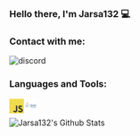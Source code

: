 ### Hello there, I'm Jarsa132 💻

### Contact with me:
![discord](https://discord.c99.nl/widget/theme-2/852842500828692480.png)
### Languages and Tools:
<img align="left" alt="JavaScript" width="26px" src="https://raw.githubusercontent.com/github/explore/80688e429a7d4ef2fca1e82350fe8e3517d3494d/topics/javascript/javascript.png" >
<img align="left" alt="JavaScript" width="26px" src="https://raw.githubusercontent.com/github/explore/80688e429a7d4ef2fca1e82350fe8e3517d3494d/topics/java/java.png" >
<br />
<br />


<img align="left" alt="Jarsa132's Github Stats" src="https://github-readme-stats.vercel.app/api?username=Jarsa132&theme=tokyonight&show_icons=true&count_private=true" />
